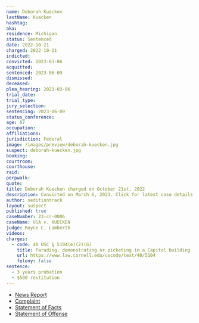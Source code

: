 ```yaml
---
name: Deborah Kuecken
lastName: Kuecken
hashtag:
aka:
residence: Michigan
status: Sentenced
date: 2022-10-21
charged: 2022-10-21
indicted:
convicted: 2023-03-06
acquitted:
sentenced: 2023-06-09
dismissed:
deceased:
plea_hearing: 2023-03-06
trial_date:
trial_type:
jury_selection:
sentencing: 2023-06-09
status_conference:
age: 67
occupation:
affiliations:
jurisdiction: Federal
image: /images/preview/deborah-kuecken.jpg
suspect: deborah-kuecken.jpg
booking:
courtroom:
courthouse:
raid:
perpwalk:
quote:
title: Deborah Kuecken charged on October 21st, 2022
description: Convicted on March 6, 2023. Click for latest case details.
author: seditiontrack
layout: suspect
published: true
caseNumber: 23-cr-0006
caseName: USA v. KUECKEN
judge: Royce C. Lamberth
videos:
charges:
  - code: 40 USC § 5104(e)(2)(G)
    title: Parading, demonstrating or picketing in a Capitol building
    url: https://www.law.cornell.edu/uscode/text/40/5104
    felony: false
sentence:
  - 3 years probation
  - $500 restitution
---
```


- [News Report](https://www.mlive.com/news/2022/10/michigan-siblings-charged-after-photos-place-them-inside-capitol-during-jan-6-riot.html)
- [Complaint](https://www.justice.gov/usao-dc/case-multi-defendant/file/1547566/download)
- [Statement of Facts](https://www.justice.gov/usao-dc/case-multi-defendant/file/1547571/download)
- [Statement of Offense](https://storage.courtlistener.com/recap/gov.uscourts.dcd.250701/gov.uscourts.dcd.250701.33.0.pdf)
